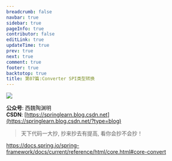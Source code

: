 ```yaml
---
breadcrumb: false
navbar: true
sidebar: true
pageInfo: true
contributor: false
editLink: true
updateTime: true
prev: true
next: true
comment: true
footer: true
backtotop: true
title: 第07篇:Converter SPI类型转换
---
```


![](https://img-blog.csdnimg.cn/img_convert/aa1d259419ff268edc2fe3088f940556.png)

**公众号**: 西魏陶渊明<br/>
**CSDN**: [https://springlearn.blog.csdn.net](https://springlearn.blog.csdn.net/?type=blog)<br/>

>天下代码一大抄, 抄来抄去有提高, 看你会抄不会抄！

https://docs.spring.io/spring-framework/docs/current/reference/html/core.html#core-convert

